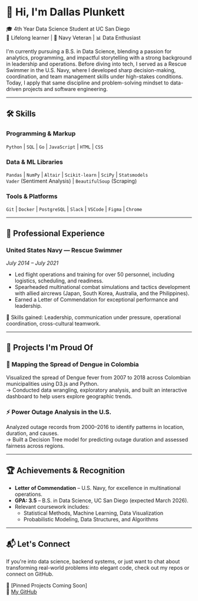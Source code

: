 # 👋 Hi, I'm Dallas Plunkett

🎓 4th Year Data Science Student at UC San Diego  
🧠 Lifelong learner | 🛟 Navy Veteran | 📊 Data Enthusiast  

I'm currently pursuing a B.S. in Data Science, blending a passion for analytics, programming, and impactful storytelling with a strong background in leadership and operations. Before diving into tech, I served as a Rescue Swimmer in the U.S. Navy, where I developed sharp decision-making, coordination, and team management skills under high-stakes conditions. Today, I apply that same discipline and problem-solving mindset to data-driven projects and software engineering.

---

## 🛠️ Skills

### Programming & Markup  
`Python` | `SQL` | `Go` | `JavaScript` | `HTML` | `CSS`

### Data & ML Libraries  
`Pandas` | `NumPy` | `Altair` | `Scikit-learn` | `SciPy` | `Statsmodels`  
`Vader` (Sentiment Analysis) | `BeautifulSoup` (Scraping)

### Tools & Platforms  
`Git` | `Docker` | `PostgreSQL` | `Slack` | `VSCode` | `Figma` | `Chrome`

---

## 💼 Professional Experience

### United States Navy — Rescue Swimmer  
*July 2014 – July 2021*

- Led flight operations and training for over 50 personnel, including logistics, scheduling, and readiness.
- Spearheaded multinational combat simulations and tactics development with allied aircrews (Japan, South Korea, Australia, and the Philippines).
- Earned a Letter of Commendation for exceptional performance and leadership.

🧠 Skills gained: Leadership, communication under pressure, operational coordination, cross-cultural teamwork.

---

## 🚀 Projects I'm Proud Of

### 🦟 Mapping the Spread of Dengue in Colombia  
Visualized the spread of Dengue fever from 2007 to 2018 across Colombian municipalities using D3.js and Python.  
→ Conducted data wrangling, exploratory analysis, and built an interactive dashboard to help users explore geographic trends.

### ⚡ Power Outage Analysis in the U.S.  
Analyzed outage records from 2000–2016 to identify patterns in location, duration, and causes.  
→ Built a Decision Tree model for predicting outage duration and assessed fairness across regions.

---

## 🏆 Achievements & Recognition

- **Letter of Commendation** – U.S. Navy, for excellence in multinational operations.
- **GPA: 3.5** – B.S. in Data Science, UC San Diego (expected March 2026).
- Relevant coursework includes:
  - Statistical Methods, Machine Learning, Data Visualization
  - Probabilistic Modeling, Data Structures, and Algorithms

---

## 📬 Let's Connect

If you're into data science, backend systems, or just want to chat about transforming real-world problems into elegant code, check out my repos or connect on GitHub.

📌 [Pinned Projects Coming Soon]  
🔗 [My GitHub](https://github.com/dallasplunkett)

